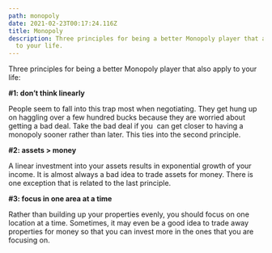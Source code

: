```yaml
---
path: monopoly
date: 2021-02-23T00:17:24.116Z
title: Monopoly
description: Three principles for being a better Monopoly player that also apply
  to your life.
---
```

Three principles for being a better Monopoly player that also apply to your life:

**\#1: don’t think linearly**

People seem to fall into this trap most when negotiating. They get hung up on haggling over a few hundred bucks because they are worried about getting a bad deal. Take the bad deal if you  can get closer to having a monopoly sooner rather than later. This ties into the second principle.

**\#2: assets > money**

A linear investment into your assets results in exponential growth of your income. It is almost always a bad idea to trade assets for money. There is one exception that is related to the last principle.

**\#3: focus in one area at a time**

Rather than building up your properties evenly, you should focus on one location at a time. Sometimes, it may even be a good idea to trade away properties for money so that you can invest more in the ones that you are focusing on.